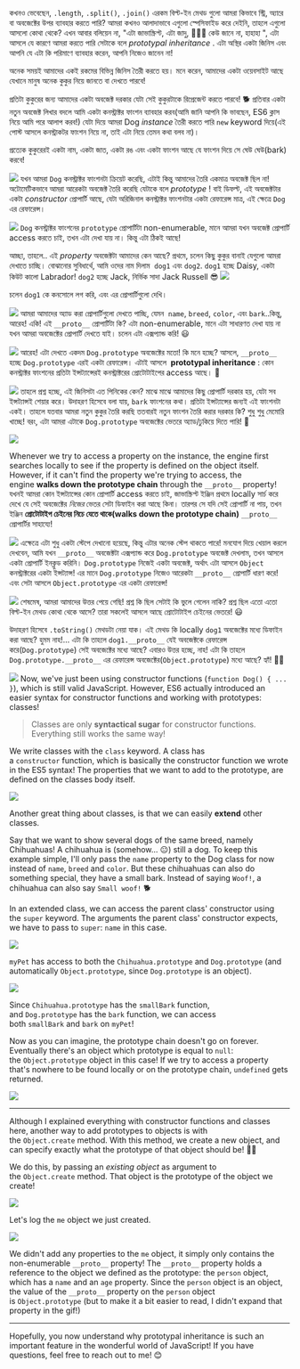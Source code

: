 

কখনও ভেবেছেন, `.length`, `.split()`, `.join()` এরকম বিল্ট-ইন মেথড গুলো আমরা কিভাবে স্ট্রি, অ্যারে বা অবজেক্টের উপর ব্যাবহার করতে পারি? আমরা কখনও আলাদাভাবে এগুলো স্পেসিফাইড করে দেইনি, তাহলে এগুলো আসলো কোথা থেকে? এখন আবার বলিয়েন না, "এটা জাভাস্ক্রিপ্ট, এটা জাদু, 🧚🏻‍♂️ কেউ জানে না, হাহাহা ", এটা আসলে যে কারণে আমরা করতে পারি সেটাকে বলে _prototypal inheritance_ . এটা অস্থির একটা জিনিস এবং আপনি যে এটা কি পরিমাণে ব্যাবহার করেন, আপনি নিজেও জানেন না! 

অনেক সময়ই আমাদের একই রকমের বিভিন্ন জিনিস তৈরী করতে হয়। মনে করেন, আমাদের একটা ওয়েবসাইট আছে যেখানে মানুষ অনেক কুকুর নিয়ে জানতে বা দেখতে পারবে!

প্রতিটা কুকুরের জন্য আমাদের একটা অবজেক্ট দরকার যেটা সেই কুকুরটাকে রিপ্রেজেন্ট করতে পারবে! 🐕 প্রতিবার একটা নতুন অবজেক্ট লিখার বদলে আমি একটা কনস্ট্রাক্টর ফাংশন ব্যাবহার করব(আমি জানি আপনি কি ভাবছেন, ES6 ক্লাস নিয়ে আমি পরে আলাপ করব!) যেটা দিয়ে আমরা Dog *instance* তৈরী করতে পারি `new` keyword দিয়ে(এই পোস্ট আসলে কনস্ট্রাকটর ফাংশন নিয়ে না, তাই এটা নিয়ে তেমন কথা বলব না)। 

প্রত্যেক কুকুরেরই একটা নাম, একটা জাত, একটা রঙ এবং একটা ফাংশন আছে যে ফাংশন দিয়ে সে ঘেউ ঘেউ(bark) করবে! 

[![](https://res.cloudinary.com/practicaldev/image/fetch/s--pDfw39RK--/c_limit%2Cf_auto%2Cfl_progressive%2Cq_auto%2Cw_880/https://thepracticaldev.s3.amazonaws.com/i/caurw7uuk62htpldgtln.png)](https://res.cloudinary.com/practicaldev/image/fetch/s--pDfw39RK--/c_limit%2Cf_auto%2Cfl_progressive%2Cq_auto%2Cw_880/https://thepracticaldev.s3.amazonaws.com/i/caurw7uuk62htpldgtln.png)
যখন আমরা `Dog` কনস্ট্রাক্টর ফাংশনটা ক্রিয়েট করেছি, এটাই কিন্তু আমাদের তৈরি একমাত্র অবজেক্ট ছিল না! অটোমেটিকভাবে আমরা আরেকটা অবজেক্ট তৈরি করেছি যেটাকে বলে *prototype* ! বাই ডিফল্ট, এই অবজেক্টটার একটা *constructor* প্রোপার্টি আছে, যেটা অরিজিনাল কনস্ট্রাক্টর ফাংশনটার একটা রেফারেন্স মাত্র, এই ক্ষেত্রে `Dog` এর রেফারেন্স। 

[![](https://res.cloudinary.com/practicaldev/image/fetch/s--dWGIZ_zz--/c_limit%2Cf_auto%2Cfl_progressive%2Cq_66%2Cw_880/https://thepracticaldev.s3.amazonaws.com/i/9howj4i3zvlgun3svppp.gif)](https://res.cloudinary.com/practicaldev/image/fetch/s--dWGIZ_zz--/c_limit%2Cf_auto%2Cfl_progressive%2Cq_66%2Cw_880/https://thepracticaldev.s3.amazonaws.com/i/9howj4i3zvlgun3svppp.gif)
`Dog` কনস্ট্রাক্টর ফাংশনের  `prototype` প্রোপার্টিটা non-enumerable, মানে আমরা যখন অবজেক্ট প্রোপার্টি access করতে চাই, তখন এটা দেখা যায় না। কিন্তু এটা ঠিকই আছে!

আচ্ছা, তাহলে.. এই _property_ অবজেক্টটা আমাদের কেন আছে? প্রথমে, চলেন কিছু কুকুর বানাই যেগুলো আমরা দেখাতে চাচ্ছি। বোঝানোর সুবিধার্থে, আমি ওদের নাম দিলাম  `dog1` এবং `dog2`. `dog1` হচ্ছে Daisy, একটা কিউট কালো Labrador! `dog2` হচ্ছে Jack, নির্ভিক সাদা Jack Russell 😎 
[![](https://res.cloudinary.com/practicaldev/image/fetch/s--O_jSVpBB--/c_limit%2Cf_auto%2Cfl_progressive%2Cq_auto%2Cw_880/https://thepracticaldev.s3.amazonaws.com/i/lyajz4lade30ci2koirq.png)](https://res.cloudinary.com/practicaldev/image/fetch/s--O_jSVpBB--/c_limit%2Cf_auto%2Cfl_progressive%2Cq_auto%2Cw_880/https://thepracticaldev.s3.amazonaws.com/i/lyajz4lade30ci2koirq.png)

চলেন `dog1` কে কনসোলে লগ করি, এবং এর প্রোপার্টিগুলো দেখি।

[![](https://res.cloudinary.com/practicaldev/image/fetch/s--cA-2FOVV--/c_limit%2Cf_auto%2Cfl_progressive%2Cq_66%2Cw_880/https://thepracticaldev.s3.amazonaws.com/i/tt4yfoz8ckmxfofv3f9v.gif)](https://res.cloudinary.com/practicaldev/image/fetch/s--cA-2FOVV--/c_limit%2Cf_auto%2Cfl_progressive%2Cq_66%2Cw_880/https://thepracticaldev.s3.amazonaws.com/i/tt4yfoz8ckmxfofv3f9v.gif)
আমরা আমাদের অ্যাড করা প্রোপার্টিগুলো দেখতে পাচ্ছি, যেমন  `name`, `breed`, `color`, এবং `bark`..কিন্তু, আরেহ! একি! এই `__proto__` প্রোপার্টিটা কি? এটা non-enumerable, মানে এটা সাধারণত দেখা যায় না যখন আমরা অবজেক্টের প্রোপার্টি দেখতে যাই। চলেন এটা এক্সপ্যান্ড করি! 😃

[![](https://res.cloudinary.com/practicaldev/image/fetch/s--zxO-eMV0--/c_limit%2Cf_auto%2Cfl_progressive%2Cq_66%2Cw_880/https://thepracticaldev.s3.amazonaws.com/i/dye57pcku5cfaz0er60c.gif)](https://res.cloudinary.com/practicaldev/image/fetch/s--zxO-eMV0--/c_limit%2Cf_auto%2Cfl_progressive%2Cq_66%2Cw_880/https://thepracticaldev.s3.amazonaws.com/i/dye57pcku5cfaz0er60c.gif)
আরেহ! এটা দেখতে একদম `Dog.prototype` অবজেক্টের মতো! কি মনে হচ্ছে? আসলে, `__proto__` হচ্ছে `Dog.prototype` এরই একটা রেফারেন্স। এটাই আসলে  **prototypal inheritance** : কোন কনস্ট্রাক্টর ফাংশনের প্রতিটা ইন্সট্যান্সেরই কনস্ট্রাক্টরের প্রোটোটাইপের access আছে।  🤯

[![](https://res.cloudinary.com/practicaldev/image/fetch/s--FBGV--dx--/c_limit%2Cf_auto%2Cfl_progressive%2Cq_66%2Cw_880/https://thepracticaldev.s3.amazonaws.com/i/t6kiav029gl2e0hv1xct.gif)](https://res.cloudinary.com/practicaldev/image/fetch/s--FBGV--dx--/c_limit%2Cf_auto%2Cfl_progressive%2Cq_66%2Cw_880/https://thepracticaldev.s3.amazonaws.com/i/t6kiav029gl2e0hv1xct.gif)
তাহলে প্রশ্ন হচ্ছে, এই জিনিসটা এত পিনিকের কেন? মাঝে মাঝে আমাদের কিছু প্রোপার্টি দরকার হয়, যেটা সব ইন্সট্যান্সই শেয়ার করে। উদাহরণ হিসেবে বলা যায়, `bark` ফাংশনের কথা। প্রতিটা ইন্সট্যান্সের জন্যই এই ফাংশনটা একই। তাহলে যতবার আমরা নতুন কুকুর তৈরি করছি ততবারই নতুন ফাংশন তৈরি করার দরকার কি? শুধু শুধু মেমোরি খাচ্ছে! বরং, এটা আমরা এটাকে `Dog.prototype` অবজেক্টের ভেতরে অ্যাড/ঢুকিয়ে দিতে পারি! 🥳

[![](https://res.cloudinary.com/practicaldev/image/fetch/s--2026kdwz--/c_limit%2Cf_auto%2Cfl_progressive%2Cq_66%2Cw_880/https://thepracticaldev.s3.amazonaws.com/i/59nlnyqioosaowj09xn8.gif)](https://res.cloudinary.com/practicaldev/image/fetch/s--2026kdwz--/c_limit%2Cf_auto%2Cfl_progressive%2Cq_66%2Cw_880/https://thepracticaldev.s3.amazonaws.com/i/59nlnyqioosaowj09xn8.gif)

Whenever we try to access a property on the instance, the engine first searches locally to see if the property is defined on the object itself. However, if it can't find the property we're trying to access, the engine **walks down the prototype chain** through the `__proto__` property!
যখনই আমরা কোন ইন্সট্যান্সের কোন প্রোপার্টি access করতে চাই, জাভাস্ক্রিপ্ট ইঞ্জিন প্রথমে locally সার্চ করে দেখে যে সেই অবজেক্টের *নিজের* ভেতর সেটা ডিফাইন করা আছে কিনা। তারপর সে যদি সেই প্রোপার্টি না পায়, তখন ইঞ্জিন **প্রোটোটাইপ চেইনের নিচে যেতে থাকে(walks down the prototype chain)** `__proto__` প্রোপার্টির সাহায্যে! 

[![](https://res.cloudinary.com/practicaldev/image/fetch/s--gg5KU5nB--/c_limit%2Cf_auto%2Cfl_progressive%2Cq_66%2Cw_880/https://thepracticaldev.s3.amazonaws.com/i/fabyyjot1s78mttyzzk8.gif)](https://res.cloudinary.com/practicaldev/image/fetch/s--gg5KU5nB--/c_limit%2Cf_auto%2Cfl_progressive%2Cq_66%2Cw_880/https://thepracticaldev.s3.amazonaws.com/i/fabyyjot1s78mttyzzk8.gif)
এক্ষেত্রে এটা শুধু একটা স্টেপে দেখানো হয়েছে, কিন্তু এটার অনেক স্টেপ থাকতে পারে! মনযোগ দিয়ে খেয়াল করলে দেখবেন, আমি যখন `__proto__` অবজেক্টটা এক্সপ্যান্ড করে `Dog.prototype` অবজেক্ট দেখলাম, তখন আসলে একটা প্রোপার্টি ইনক্লুড করিনি। `Dog.prototype` নিজেই একটা অবজেক্ট, অর্থাৎ এটা আসলে `Object` কনস্ট্রাক্টরের একটা ইন্সট্যান্স! এর মানে `Dog.prototype` নিজেও আরেকটা `__proto__` প্রোপার্টি ধারণ করে! এবং সেটা আসলে `Object.prototype` এর একটা রেফারেন্স!

[![](https://res.cloudinary.com/practicaldev/image/fetch/s--vJ7k8Gb3--/c_limit%2Cf_auto%2Cfl_progressive%2Cq_66%2Cw_880/https://thepracticaldev.s3.amazonaws.com/i/8vk5w6loliot818f2lcd.gif)](https://res.cloudinary.com/practicaldev/image/fetch/s--vJ7k8Gb3--/c_limit%2Cf_auto%2Cfl_progressive%2Cq_66%2Cw_880/https://thepracticaldev.s3.amazonaws.com/i/8vk5w6loliot818f2lcd.gif)
শেষমেষ, আমরা আমাদের উত্তর পেয়ে গেছি! প্রশ্ন কি ছিল সেটাই কি ভুলে গেলেন নাকি? প্রশ্ন ছিল এতো এতো বিল্ট-ইন মেথড কোথা থেকে আসে? তারা সকলেই আসলে আছে প্রোটোটাইপ চেইনের ভেতরে! 😃


উদাহরণ হিসেবে `.toString()` মেথডটা নেয়া যাক। এই মেথড কি locally `dog1` অবজেক্টের মধ্যে ডিফাইন করা আছে? হুমম নাহ!... এটা কি তাহলে `dog1.__proto__` যেই অবজেক্টকে রেফারেন্স করে(`Dog.prototype`) সেই অবজেক্টের মধ্যে আছে? এবারও উত্তর হচ্ছে, নাহ! এটা কি তাহলে `Dog.prototype.__proto__` এর রেফারেন্স অবজেক্টের(`Object.prototype`) মধ্যে আছে? হ্যাঁ! 🙌🏼

[![](https://res.cloudinary.com/practicaldev/image/fetch/s--16IwaVkk--/c_limit%2Cf_auto%2Cfl_progressive%2Cq_66%2Cw_880/https://thepracticaldev.s3.amazonaws.com/i/fpt5nndkbq5kau0nqeqj.gif)](https://res.cloudinary.com/practicaldev/image/fetch/s--16IwaVkk--/c_limit%2Cf_auto%2Cfl_progressive%2Cq_66%2Cw_880/https://thepracticaldev.s3.amazonaws.com/i/fpt5nndkbq5kau0nqeqj.gif)
Now, we've just been using constructor functions (`function Dog() { ... }`), which is still valid JavaScript. However, ES6 actually introduced an easier syntax for constructor functions and working with prototypes: classes!


> Classes are only **syntactical sugar** for constructor functions. Everything still works the same way!

We write classes with the `class` keyword. A class has a `constructor` function, which is basically the constructor function we wrote in the ES5 syntax! The properties that we want to add to the prototype, are defined on the classes body itself.

[![](https://res.cloudinary.com/practicaldev/image/fetch/s--3PePIjz5--/c_limit%2Cf_auto%2Cfl_progressive%2Cq_66%2Cw_880/https://thepracticaldev.s3.amazonaws.com/i/qnbqubcipqjl5pb3i8ds.gif)](https://res.cloudinary.com/practicaldev/image/fetch/s--3PePIjz5--/c_limit%2Cf_auto%2Cfl_progressive%2Cq_66%2Cw_880/https://thepracticaldev.s3.amazonaws.com/i/qnbqubcipqjl5pb3i8ds.gif)

Another great thing about classes, is that we can easily **extend** other classes.

Say that we want to show several dogs of the same breed, namely Chihuahuas! A chihuahua is (somehow... 😐) still a dog. To keep this example simple, I'll only pass the `name` property to the Dog class for now instead of `name`, `breed` and `color`. But these chihuahuas can also do something special, they have a small bark. Instead of saying `Woof!`, a chihuahua can also say `Small woof!` 🐕

In an extended class, we can access the parent class' constructor using the `super` keyword. The arguments the parent class' constructor expects, we have to pass to `super`: `name` in this case.

[![](https://res.cloudinary.com/practicaldev/image/fetch/s--Fitn1c9K--/c_limit%2Cf_auto%2Cfl_progressive%2Cq_auto%2Cw_880/https://thepracticaldev.s3.amazonaws.com/i/tx25dar3duqo0z2bpfam.png)](https://res.cloudinary.com/practicaldev/image/fetch/s--Fitn1c9K--/c_limit%2Cf_auto%2Cfl_progressive%2Cq_auto%2Cw_880/https://thepracticaldev.s3.amazonaws.com/i/tx25dar3duqo0z2bpfam.png)

`myPet` has access to both the `Chihuahua.prototype` and `Dog.prototype` (and automatically `Object.prototype`, since `Dog.prototype` is an object).

[![](https://res.cloudinary.com/practicaldev/image/fetch/s--WOeqUeM3--/c_limit%2Cf_auto%2Cfl_progressive%2Cq_66%2Cw_880/https://thepracticaldev.s3.amazonaws.com/i/qija16dju8t5j1ksy0ps.gif)](https://res.cloudinary.com/practicaldev/image/fetch/s--WOeqUeM3--/c_limit%2Cf_auto%2Cfl_progressive%2Cq_66%2Cw_880/https://thepracticaldev.s3.amazonaws.com/i/qija16dju8t5j1ksy0ps.gif)

Since `Chihuahua.prototype` has the `smallBark` function, and `Dog.prototype` has the `bark` function, we can access both `smallBark` and `bark` on `myPet`!

Now as you can imagine, the prototype chain doesn't go on forever. Eventually there's an object which prototype is equal to `null`: the `Object.prototype` object in this case! If we try to access a property that's nowhere to be found locally or on the prototype chain, `undefined` gets returned.

[![](https://res.cloudinary.com/practicaldev/image/fetch/s---EseK2fk--/c_limit%2Cf_auto%2Cfl_progressive%2Cq_66%2Cw_880/https://thepracticaldev.s3.amazonaws.com/i/1905zxijp45soy0jzle2.gif)](https://res.cloudinary.com/practicaldev/image/fetch/s---EseK2fk--/c_limit%2Cf_auto%2Cfl_progressive%2Cq_66%2Cw_880/https://thepracticaldev.s3.amazonaws.com/i/1905zxijp45soy0jzle2.gif)

---

Although I explained everything with constructor functions and classes here, another way to add prototypes to objects is with the `Object.create` method. With this method, we create a new object, and can specify exactly what the prototype of that object should be! 💪🏼

We do this, by passing an _existing object_ as argument to the `Object.create` method. That object is the prototype of the object we create!

[![](https://res.cloudinary.com/practicaldev/image/fetch/s--uw9DJFU0--/c_limit%2Cf_auto%2Cfl_progressive%2Cq_auto%2Cw_880/https://thepracticaldev.s3.amazonaws.com/i/kbwwsn1fd4gngd05tm9a.png)](https://res.cloudinary.com/practicaldev/image/fetch/s--uw9DJFU0--/c_limit%2Cf_auto%2Cfl_progressive%2Cq_auto%2Cw_880/https://thepracticaldev.s3.amazonaws.com/i/kbwwsn1fd4gngd05tm9a.png)

Let's log the `me` object we just created.

[![](https://res.cloudinary.com/practicaldev/image/fetch/s--9sWtvaRG--/c_limit%2Cf_auto%2Cfl_progressive%2Cq_66%2Cw_880/https://thepracticaldev.s3.amazonaws.com/i/6zzt8zpy85gtitxmpwi9.gif)](https://res.cloudinary.com/practicaldev/image/fetch/s--9sWtvaRG--/c_limit%2Cf_auto%2Cfl_progressive%2Cq_66%2Cw_880/https://thepracticaldev.s3.amazonaws.com/i/6zzt8zpy85gtitxmpwi9.gif)

We didn't add any properties to the `me` object, it simply only contains the non-enumerable `__proto__` property! The `__proto__` property holds a reference to the object we defined as the prototype: the `person` object, which has a `name` and an `age` property. Since the `person` object is an object, the value of the `__proto__` property on the `person` object is `Object.prototype` (but to make it a bit easier to read, I didn't expand that property in the gif!)

---

Hopefully, you now understand why prototypal inheritance is such an important feature in the wonderful world of JavaScript! If you have questions, feel free to reach out to me! 😊